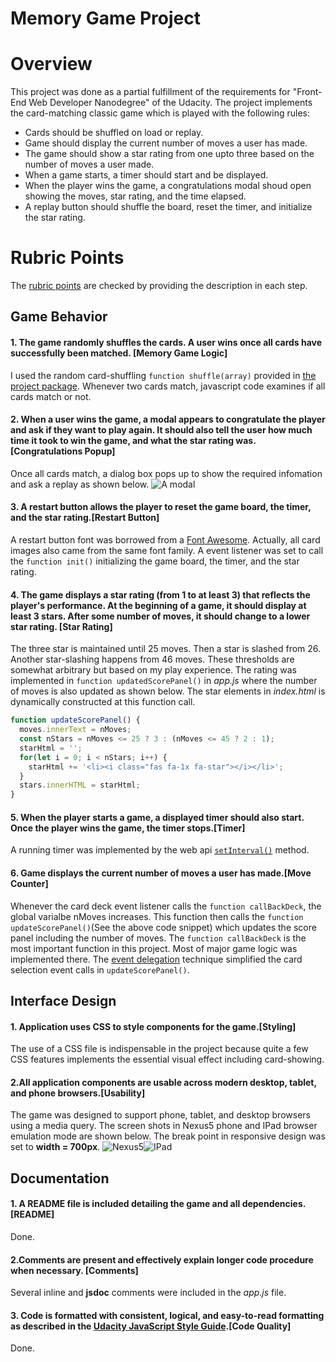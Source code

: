 # Memory Game Project

[//]: # (Image References)
[nexus1]: ./img/playing.png
[nexus2]: ./img/youwin.png
[ipad]: ./img/ipad.png

# Overview

This project was done as a partial fulfillment of the requirements for "Front-End Web Developer Nanodegree" of the Udacity. The project implements the card-matching classic game which is played with the following rules:

- Cards should be shuffled on load or replay.
- Game should display the current number of moves a user has made.
- The game should show a star rating from one upto three based on the number of moves a user made.
- When a game starts, a timer should start and be displayed.
- When the player wins the game, a congratulations modal shoud open showing the moves, star rating, and the time elapsed.
- A replay button should shuffle the board, reset the timer, and initialize the star rating.

# Rubric Points

The [rubric points](https://review.udacity.com/#!/rubrics/591/view) are checked by providing the description in each step.

## Game Behavior

#### 1. The game randomly shuffles the cards. A user wins once all cards have successfully been matched. [Memory Game Logic]
I used the random card-shuffling `function shuffle(array)` provided in [the project package](https://github.com/udacity/fend-project-memory-game). Whenever two cards match, javascript code examines if all cards match or not.

#### 2. When a user wins the game, a modal appears to congratulate the player and ask if they want to play again. It should also tell the user how much time it took to win the game, and what the star rating was.[Congratulations Popup]
Once all cards match, a dialog box pops up to show the required infomation and ask a replay as shown below.
![A modal][nexus2]

#### 3. A restart button allows the player to reset the game board, the timer, and the star rating.[Restart Button]
A restart button font was borrowed from a [Font Awesome](https://fontawesome.com/). Actually, all card images also came from the same font family. A event listener was set to call the `function init()` initializing the game board, the timer, and the star rating.

#### 4. The game displays a star rating (from 1 to at least 3) that reflects the player's performance. At the beginning of a game, it should display at least 3 stars. After some number of moves, it should change to a lower star rating. [Star Rating]
The three star is maintained until 25 moves. Then a star is slashed from 26. Another star-slashing happens from 46 moves. These thresholds are somewhat arbitrary but based on my play experience. The rating was implemented in `function updatedScorePanel()` in *app.js* where the number of moves is also updated as shown below. The star elements in *index.html* is dynamically constructed at this function call.
```javascript
function updateScorePanel() {
  moves.innerText = nMoves;
  const nStars = nMoves <= 25 ? 3 : (nMoves <= 45 ? 2 : 1);
  starHtml = '';
  for(let i = 0; i < nStars; i++) {
    starHtml += '<li><i class="fas fa-1x fa-star"></i></li>';
  }
  stars.innerHTML = starHtml;
}
```

#### 5. When the player starts a game, a displayed timer should also start. Once the player wins the game, the timer stops.[Timer]
A running timer was implemented by the web api [`setInterval()`](https://developer.mozilla.org/en-US/docs/Web/API/WindowOrWorkerGlobalScope/setInterval) method.

#### 6. Game displays the current number of moves a user has made.[Move Counter]
Whenever the card deck event listener calls the `function callBackDeck`, the global varialbe nMoves increases. This function then calls the `function updateScorePanel()`(See the above code snippet) which updates the score panel including the number of moves. The `function callBackDeck` is the most important function in this project. Most of major game logic was implemented there. The [event delegation](https://javascript.info/event-delegation) technique simplified the card selection event calls in `updateScorePanel()`.

## Interface Design

#### 1. Application uses CSS to style components for the game.[Styling]
The use of a CSS file is indispensable in the project because quite a few CSS features implements the essential visual effect including card-showing.

#### 2.All application components are usable across modern desktop, tablet, and phone browsers.[Usability]
The game was designed to support phone, tablet, and desktop browsers using a media query.
The screen shots in Nexus5 phone and IPad browser emulation mode are shown below.
The break point in responsive design was set to **width = 700px**.
![Nexus5][nexus1]![IPad][ipad]

## Documentation

#### 1. A README file is included detailing the game and all dependencies.[README]
Done.

#### 2.Comments are present and effectively explain longer code procedure when necessary. [Comments]
Several inline and **jsdoc** comments were included in the *app.js* file.

#### 3. Code is formatted with consistent, logical, and easy-to-read formatting as described in the [Udacity JavaScript Style Guide](http://udacity.github.io/frontend-nanodegree-styleguide/javascript.html).[Code Quality]
Done.


